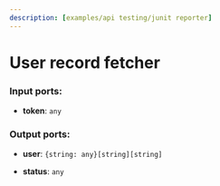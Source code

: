 ```yaml
---
description: [examples/api testing/junit reporter]
---
```


# User record fetcher

### Input ports:

* __token__: ` any `

### Output ports:

* __user__: ` {string: any}[string][string] `


* __status__: ` any `

